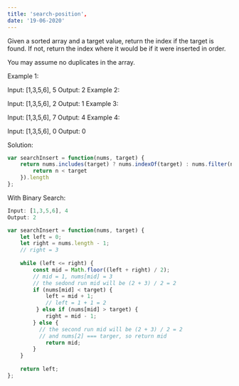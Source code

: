 ```yaml
---
title: 'search-position',
date: '19-06-2020'
---
```


Given a sorted array and a target value, return the index if the target is found. If not, return the index where it would be if it were inserted in order.

You may assume no duplicates in the array.

Example 1:

Input: [1,3,5,6], 5
Output: 2
Example 2:

Input: [1,3,5,6], 2
Output: 1
Example 3:

Input: [1,3,5,6], 7
Output: 4
Example 4:

Input: [1,3,5,6], 0
Output: 0


Solution:

```js
var searchInsert = function(nums, target) {
    return nums.includes(target) ? nums.indexOf(target) : nums.filter(n => {
        return n < target
    }).length
};
```

With Binary Search:

```js
Input: [1,3,5,6], 4
Output: 2

var searchInsert = function(nums, target) {
    let left = 0;
    let right = nums.length - 1;
    // right = 3
    
    while (left <= right) {
        const mid = Math.floor((left + right) / 2); 
        // mid = 1, nums[mid] = 3
        // the sedond run mid will be (2 + 3) / 2 = 2
        if (nums[mid] < target) {
            left = mid + 1;
            // left = 1 + 1 = 2
         } else if (nums[mid] > target) {
            right = mid - 1;
        } else {
          // the second run mid will be (2 + 3) / 2 = 2
          // and nums[2] === targer, so return mid
            return mid;
        }
    }
    
    return left;
};
```